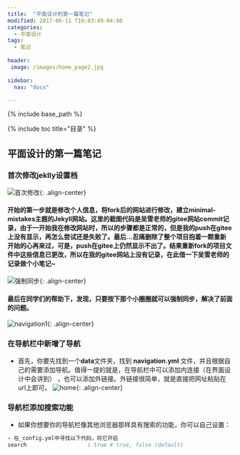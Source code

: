 ```yaml
---
title:  "平面设计的第一篇笔记"
modified: 2017-06-11 T16:03:49-04:00
categories: 
  - 平面设计
tags:
  - 笔记
  
header:
 image: /images/home_page2.jpg
 
sidebar:
  nav: "docs"
  
---
```


{% include base_path %}

{% include toc title="目录" %}


## 平面设计的第一篇笔记

### 首次修改jeklly设置档
![首次修改](minimal-mistakes/images/首次修改.PNG){: .align-center}
#### 开始的第一步就是修改个人信息，将fork后的网站进行修改，建立minimal-mistakes主题的Jekyll网站。这里的截图代码是吴雪老师的gitee网站commit记录，由于一开始我在修改网站时，所以的步骤都是正常的，但是我的push在gitee上没有显示，再怎么尝试还是失败了。最后...忍痛删除了整个项目抱着一颗重新开始的心再来过，可是，push在gitee上仍然显示不出了。结果重新fork的项目文件中这些信息已更改，所以在我的gitee网站上没有记录，在此借一下吴雪老师的记录做个小笔记~
![强制同步](https://gitee.com/lishanshan33/minimal-mistakes/raw/master/images/强制同步.png){: .align-center}
#### 最后在同学们的帮助下，发现，只要按下那个小圈圈就可以强制同步，解决了前面的问题。
![navigation1](https://gitee.com/NFUNM104/minimal-mistakes/raw/master/images/navigation1.png){: .align-center}


### 在导航栏中新增了导航
- 首先，你要先找到一个**data**文件夹，找到 **navigation.yml** 文件，并且根据自己的需要添加导航。值得一提的就是，在导航栏中可以添加内连接（在界面设计中会讲到）
，也可以添加外链接。外链接很简单，就是直接把网址粘贴在url上即可。
![home](https://gitee.com/NFUNM104/minimal-mistakes/raw/master/images/home.png){: .align-center}

### 导航栏添加搜索功能
- 如果你想要你的导航栏像其他浏览器那样具有搜索的功能，你可以自己设置：

```ruby
- 在_config.yml中寻找以下代码，将它开启
search                   : true # true, false (default)

```


